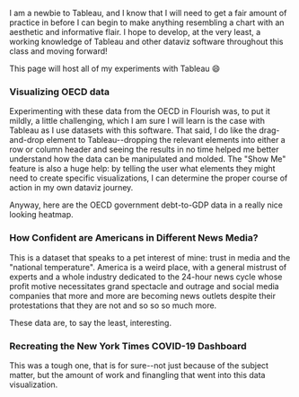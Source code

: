 I am a newbie to Tableau, and I know that I will need to get a fair amount of practice in before I can begin to make anything resembling 
a chart with an aesthetic and informative flair. I hope to develop, at the very least, a working knowledge of Tableau and other dataviz software throughout this class and moving forward!

This page will host all of my experiments with Tableau 😄

### Visualizing OECD data

Experimenting with these data from the OECD in Flourish was, to put it mildly, a little challenging, which I am sure I will learn is the case with Tableau as I use datasets with this software. That said, I do like the drag-and-drop element to Tableau--dropping the relevant elements into either a row or column header and seeing the results in no time helped me better understand how the data can be manipulated and molded. The "Show Me" feature is also a huge help: by telling the user what elements they might need to create specific visualizations, I can determine the proper course of action in my own dataviz journey.

Anyway, here are the OECD government debt-to-GDP data in a really nice looking heatmap.


<div class='tableauPlaceholder' id='viz1643837245399' style='position: relative'><object class='tableauViz'  style='display:none;'><param name='host_url' value='https%3A%2F%2Fpublic.tableau.com%2F' /> <param name='embed_code_version' value='3' /> <param name='site_root' value='' /><param name='name' value='OECD_Dataviz&#47;Sheet1' /><param name='tabs' value='no' /><param name='toolbar' value='yes' /><param name='animate_transition' value='yes' /><param name='display_static_image' value='yes' /><param name='display_spinner' value='yes' /><param name='display_overlay' value='yes' /><param name='display_count' value='yes' /><param name='language' value='en-US' />
</object></div>
<script type='text/javascript'>
  var divElement = document.getElementById('viz1643837245399');
  var vizElement = divElement.getElementsByTagName('object')[0];
  vizElement.style.width='100%';vizElement.style.height=(divElement.offsetWidth*0.75)+'px';
  var scriptElement = document.createElement('script');
  scriptElement.src = 'https://public.tableau.com/javascripts/api/viz_v1.js';
  vizElement.parentNode.insertBefore(scriptElement, vizElement);
</script>


### How Confident are Americans in Different News Media?

This is a dataset that speaks to a pet interest of mine: trust in media and the "national temperature". America is a weird place, with a general mistrust of experts and a whole industry dedicated to the 24-hour news cycle whose profit motive necessitates grand spectacle and outrage and social media companies that more and more are becoming news outlets despite their protestations that they are not and so so so much more. 

These data are, to say the least, interesting.

<div class='tableauPlaceholder' id='viz1643836983465' style='position: relative'><object class='tableauViz'  style='display:none;'><param name='host_url' value='https%3A%2F%2Fpublic.tableau.com%2F' /> <param name='embed_code_version' value='3' /> <param name='site_root' value='' /><param name='name' value='Tableau_Demo-NewsMediaConfidence&#47;AltDataviz' /><param name='tabs' value='no' /><param name='toolbar' value='yes' /><param name='animate_transition' value='yes' /><param name='display_static_image' value='yes' /><param name='display_spinner' value='yes' /><param name='display_overlay' value='yes' /><param name='display_count' value='yes' /><param name='language' value='en-US' /><param name='filter' value='publish=yes' />
</object></div>
<script type='text/javascript'>                    
  var divElement = document.getElementById('viz1643836983465');
  var vizElement = divElement.getElementsByTagName('object')[0];
  vizElement.style.width='100%';vizElement.style.height=(divElement.offsetWidth*0.75)+'px';
  var scriptElement = document.createElement('script');
  scriptElement.src = 'https://public.tableau.com/javascripts/api/viz_v1.js';
  vizElement.parentNode.insertBefore(scriptElement, vizElement);
</script>

### Recreating the New York Times COVID-19 Dashboard

This was a tough one, that is for sure--not just because of the subject matter, but the amount of work and finangling that went into this data visualization.

<div class='tableauPlaceholder' id='viz1645411402806' style='position: relative'><object class='tableauViz'  style='display:none;'><param name='host_url' value='https%3A%2F%2Fpublic.tableau.com%2F' /> <param name='embed_code_version' value='3' /> <param name='site_root' value='' /><param name='name' value='tableau-covid&#47;COVIDMap' /><param name='tabs' value='no' /><param name='toolbar' value='yes' /><param name='animate_transition' value='yes' /><param name='display_static_image' value='yes' /><param name='display_spinner' value='yes' /><param name='display_overlay' value='yes' /><param name='display_count' value='yes' /><param name='language' value='en-US' />
</object></div>
<script type='text/javascript'>
  var divElement = document.getElementById('viz1645411402806');
  var vizElement = divElement.getElementsByTagName('object')[0];
  vizElement.style.width='100%';vizElement.style.height=(divElement.offsetWidth*0.75)+'px';
  var scriptElement = document.createElement('script');
  scriptElement.src = 'https://public.tableau.com/javascripts/api/viz_v1.js';
  vizElement.parentNode.insertBefore(scriptElement, vizElement);
</script>

